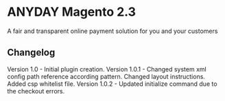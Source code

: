 # ANYDAY Magento 2.3
A fair and transparent online payment solution for you and your customers
## Changelog
Version 1.0 - Initial plugin creation.
Version 1.0.1 - Changed system xml config path reference according pattern. Changed layout instructions. Added csp whitelist file.
Version 1.0.2 - Updated initialize command due to the checkout errors.
